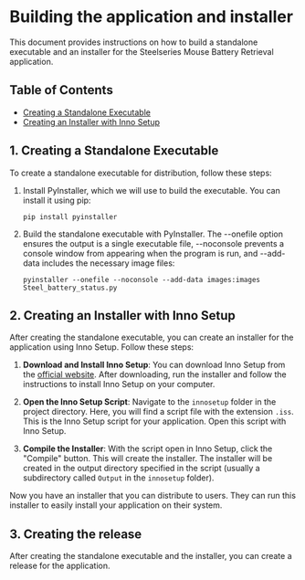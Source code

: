 # Building the application and installer

This document provides instructions on how to build a standalone executable and an installer for the Steelseries Mouse Battery Retrieval application.

## Table of Contents

- [Creating a Standalone Executable](#1-creating-a-standalone-executable)
- [Creating an Installer with Inno Setup](#2-creating-an-installer-with-inno-setup)

## 1. Creating a Standalone Executable

To create a standalone executable for distribution, follow these steps:

1. Install PyInstaller, which we will use to build the executable. You can install it using pip:

   `pip install pyinstaller`

2. Build the standalone executable with PyInstaller. The --onefile option ensures the output is a single executable file, --noconsole prevents a console window from appearing when the program is run, and --add-data includes the necessary image files:

    `pyinstaller --onefile --noconsole --add-data images:images Steel_battery_status.py`

## 2. Creating an Installer with Inno Setup

After creating the standalone executable, you can create an installer for the application using Inno Setup. Follow these steps:

1. **Download and Install Inno Setup**: You can download Inno Setup from the [official website](http://www.jrsoftware.org/isdl.php). After downloading, run the installer and follow the instructions to install Inno Setup on your computer.

2. **Open the Inno Setup Script**: Navigate to the `innosetup` folder in the project directory. Here, you will find a script file with the extension `.iss`. This is the Inno Setup script for your application. Open this script with Inno Setup.

3. **Compile the Installer**: With the script open in Inno Setup, click the "Compile" button. This will create the installer. The installer will be created in the output directory specified in the script (usually a subdirectory called `Output` in the `innosetup` folder).

Now you have an installer that you can distribute to users. They can run this installer to easily install your application on their system.

## 3. Creating the release

After creating the standalone executable and the installer, you can create a release for the application.

